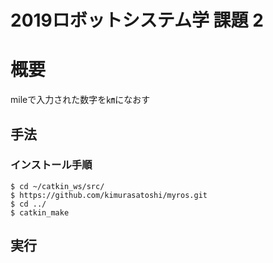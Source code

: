 # 2019ロボットシステム学 課題 2 
# 概要  
mileで入力された数字を㎞になおす
## 手法  
### インストール手順
```
$ cd ~/catkin_ws/src/
$ https://github.com/kimurasatoshi/myros.git
$ cd ../
$ catkin_make
```    
## 実行
